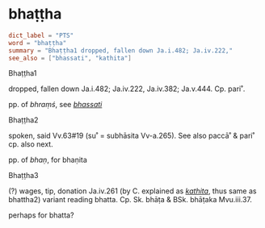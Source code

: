 # bhaṭṭha

``` toml
dict_label = "PTS"
word = "bhaṭṭha"
summary = "Bhaṭṭha1 dropped, fallen down Ja.i.482; Ja.iv.222,"
see_also = ["bhassati", "kathita"]
```

Bhaṭṭha1

dropped, fallen down Ja.i.482; Ja.iv.222, Ja.iv.382; Ja.v.444. Cp. pari˚.

pp. of *bhraṃś*, see *[bhassati](bhassati.md)*

Bhaṭṭha2

spoken, said Vv.63#19 (su˚ = subhāsita Vv\-a.265). See also paccā˚ & pari˚ cp. also next.

pp. of *bhaṇ*, for bhaṇita

Bhaṭṭha3

(?) wages, tip, donation Ja.iv.261 (by C. explained as *[kathita](kathita.md)*, thus same as bhattha2) variant reading bhatta. Cp. Sk. bhāṭa & BSk. bhāṭaka Mvu.iii.37.

perhaps for bhatta?

